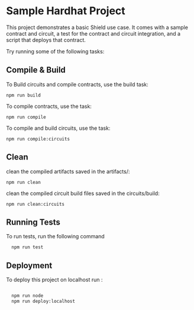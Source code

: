 
# Sample Hardhat Project

This project demonstrates a basic Shield use case. It comes with a sample contract and circuit, a test for the contract and circuit integration, and a script that deploys that contract.

Try running some of the following tasks:

## Compile & Build

To Build circuits and compile contracts, use the build task:

```shell
npm run build
```

To compile contracts, use the task:

```shell
npm run compile
```

To compile and build circuits, use the task:

```shell
npm run compile:circuits
```

## Clean

clean the compiled artifacts saved in the artifacts/:


```shell
npm run clean
```

clean the compiled circuit build files saved in the circuits/build:

```shell
npm run clean:circuits
```

## Running Tests

To run tests, run the following command

```shell
  npm run test

```

## Deployment

To deploy this project on localhost run : 

```bash

  npm run node
  npm run deploy:localhost

```
